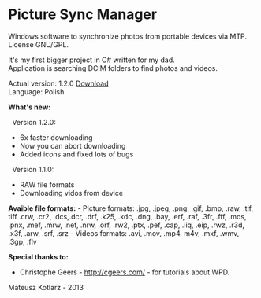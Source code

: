 Picture Sync Manager
==================

Windows software to synchronize photos from portable devices via MTP.
License GNU/GPL.

It's my first bigger project in C# written for my dad.<br />
Application is searching DCIM folders to find photos and videos.

Actual version: 1.2.0
<a href="http://sourceforge.net/projects/picturesyncmana/files/PictureSyncManager_v_1_2_0.exe/download">Download</a><br />
Language: Polish

<b>What's new:</b>
<p>&nbsp;&nbsp;Version 1.2.0:</p>
<ul>
	<li>6x faster downloading</li>
	<li>Now you can abort downloading</li>
	<li>Added icons and fixed lots of bugs</li>
</ul>
<p>&nbsp;&nbsp;Version 1.1.0:</p>
<ul>
	<li>RAW file formats</li>
	<li>Downloading vidos from device</li>
</ul>
<b>Avaible file formats:</b>
 - Picture formats:
		.jpg, .jpeg, .png, .gif, .bmp, .raw, .tif, tiff
		.crw, .cr2, .dcs,.dcr, .drf, .k25, .kdc,
		.dng, .bay, .erf, .raf, .3fr, .fff, .mos, .pnx, .mef,
		.mrw, .nef, .nrw, .orf, .rw2, .ptx, .pef, .cap, .iiq,
		.eip, .rwz, .r3d, .x3f, .arw, .srf, .srz 
 - Videos formats:
		.avi, .mov, .mp4, m4v, .mxf, .wmv, .3gp, .flv
 
<b>Special thanks to:</b>
 - Christophe Geers - http://cgeers.com/ - for tutorials about WPD.


Mateusz Kotlarz - 2013
